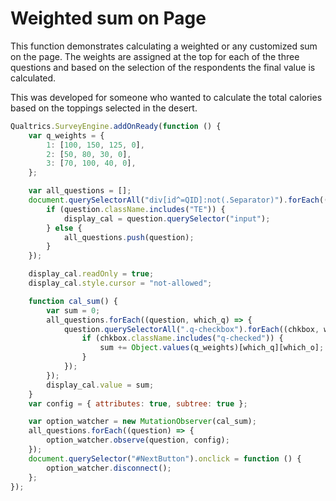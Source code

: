 # Weighted sum on Page

This function demonstrates calculating a weighted or any customized sum on the page. The weights are assigned at the top for each of the three questions and based on the selection of the respondents the final value is calculated.

This was developed for someone who wanted to calculate the total calories based on the toppings selected in the desert.

```js
Qualtrics.SurveyEngine.addOnReady(function () {
	var q_weights = {
		1: [100, 150, 125, 0],
		2: [50, 80, 30, 0],
		3: [70, 100, 40, 0],
	};

	var all_questions = [];
	document.querySelectorAll("div[id^=QID]:not(.Separator)").forEach((question) => {
		if (question.className.includes("TE")) {
			display_cal = question.querySelector("input");
		} else {
			all_questions.push(question);
		}
	});

	display_cal.readOnly = true;
	display_cal.style.cursor = "not-allowed";

	function cal_sum() {
		var sum = 0;
		all_questions.forEach((question, which_q) => {
			question.querySelectorAll(".q-checkbox").forEach((chkbox, which_o) => {
				if (chkbox.className.includes("q-checked")) {
					sum += Object.values(q_weights)[which_q][which_o];
				}
			});
		});
		display_cal.value = sum;
	}
	var config = { attributes: true, subtree: true };

	var option_watcher = new MutationObserver(cal_sum);
	all_questions.forEach((question) => {
		option_watcher.observe(question, config);
	});
	document.querySelector("#NextButton").onclick = function () {
		option_watcher.disconnect();
	};
});
```
